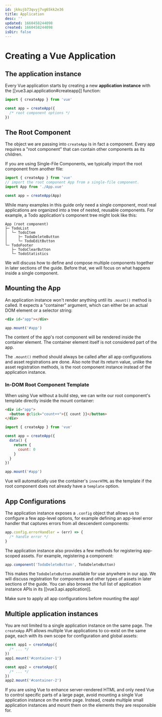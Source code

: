 ```yaml
---
id: jkkujb73qvyj7vg65kk2e36
title: Application
desc: ''
updated: 1660458244098
created: 1660458244098
isDir: false
---
```

# Creating a Vue Application

## The application instance

Every Vue application starts by creating a new **application instance** with the [[vue3.api.application#createapp]] function:

```js
import { createApp } from 'vue'

const app = createApp({
  /* root component options */
})
```

## The Root Component

The object we are passing into `createApp` is in fact a component. Every app requires a "root component" that can contain other components as its children.

If you are using Single-File Components, we typically import the root component from another file:

```js
import { createApp } from 'vue'
// import the root component App from a single-file component.
import App from './App.vue'

const app = createApp(App)
```

While many examples in this guide only need a single component, most real applications are organized into a tree of nested, reusable components. For example, a Todo application's component tree might look like this:

```
App (root component)
├─ TodoList
│  └─ TodoItem
│     ├─ TodoDeleteButton
│     └─ TodoEditButton
└─ TodoFooter
   ├─ TodoClearButton
   └─ TodoStatistics
```

We will discuss how to define and compose multiple components together in later sections of the guide. Before that, we will focus on what happens inside a single component.

## Mounting the App

An application instance won't render anything until its `.mount()` method is called. It expects a "container" argument, which can either be an actual DOM element or a selector string:

```html
<div id="app"></div>
```

```js
app.mount('#app')
```

The content of the app's root component will be rendered inside the container element. The container element itself is not considered part of the app.

The `.mount()` method should always be called after all app configurations and asset registrations are done. Also note that its return value, unlike the asset registration methods, is the root component instance instead of the application instance.

### In-DOM Root Component Template

When using Vue without a build step, we can write our root component's template directly inside the mount container:

```html
<div id="app">
  <button @click="count++">{{ count }}</button>
</div>
```

```js
import { createApp } from 'vue'

const app = createApp({
  data() {
    return {
      count: 0
    }
  }
})

app.mount('#app')
```

Vue will automatically use the container's `innerHTML` as the template if the root component does not already have a `template` option.

## App Configurations

The application instance exposes a `.config` object that allows us to configure a few app-level options, for example defining an app-level error handler that captures errors from all descendent components:

```js
app.config.errorHandler = (err) => {
  /* handle error */
}
```

The application instance also provides a few methods for registering app-scoped assets. For example, registering a component:

```js
app.component('TodoDeleteButton', TodoDeleteButton)
```

This makes the `TodoDeleteButton` available for use anywhere in our app. We will discuss registration for components and other types of assets in later sections of the guide. You can also browse the full list of application instance APIs in its [[vue3.api.application]].

Make sure to apply all app configurations before mounting the app!

## Multiple application instances

You are not limited to a single application instance on the same page. The `createApp` API allows multiple Vue applications to co-exist on the same page, each with its own scope for configuration and global assets:

```js
const app1 = createApp({
  /* ... */
})
app1.mount('#container-1')

const app2 = createApp({
  /* ... */
})
app2.mount('#container-2')
```

If you are using Vue to enhance server-rendered HTML and only need Vue to control specific parts of a large page, avoid mounting a single Vue application instance on the entire page. Instead, create multiple small application instances and mount them on the elements they are responsible for.
